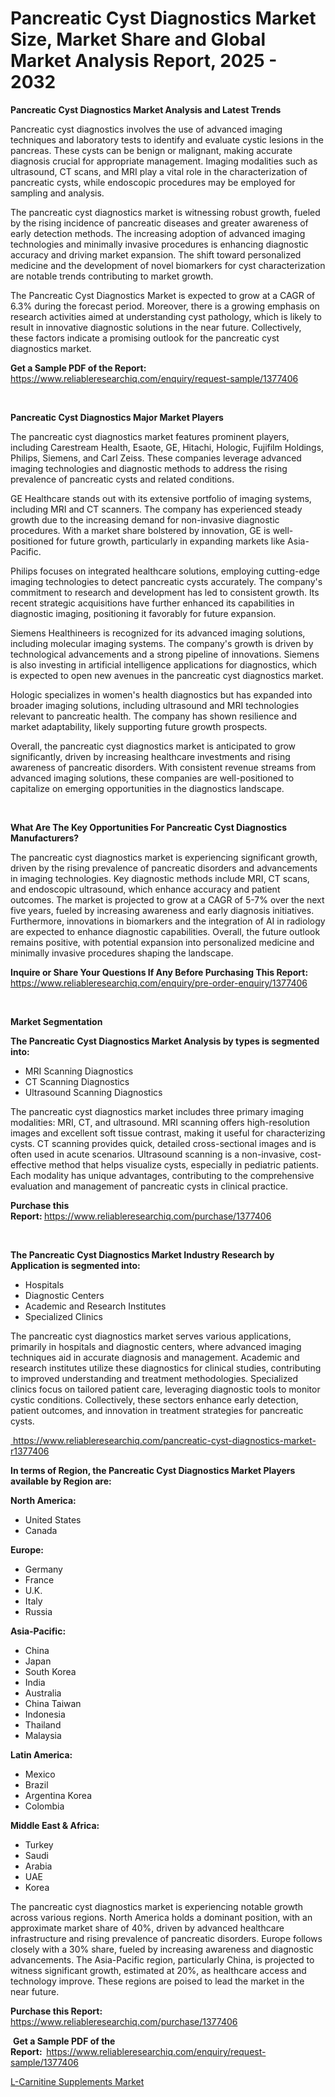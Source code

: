 <p><h1>Pancreatic Cyst Diagnostics Market Size, Market Share and Global Market Analysis Report, 2025 - 2032</h1></p><p><strong>Pancreatic Cyst Diagnostics Market Analysis and Latest Trends</strong></p>
<p><p>Pancreatic cyst diagnostics involves the use of advanced imaging techniques and laboratory tests to identify and evaluate cystic lesions in the pancreas. These cysts can be benign or malignant, making accurate diagnosis crucial for appropriate management. Imaging modalities such as ultrasound, CT scans, and MRI play a vital role in the characterization of pancreatic cysts, while endoscopic procedures may be employed for sampling and analysis.</p><p>The pancreatic cyst diagnostics market is witnessing robust growth, fueled by the rising incidence of pancreatic diseases and greater awareness of early detection methods. The increasing adoption of advanced imaging technologies and minimally invasive procedures is enhancing diagnostic accuracy and driving market expansion. The shift toward personalized medicine and the development of novel biomarkers for cyst characterization are notable trends contributing to market growth.</p><p>The Pancreatic Cyst Diagnostics Market is expected to grow at a CAGR of 6.3% during the forecast period. Moreover, there is a growing emphasis on research activities aimed at understanding cyst pathology, which is likely to result in innovative diagnostic solutions in the near future. Collectively, these factors indicate a promising outlook for the pancreatic cyst diagnostics market.</p></p>
<p><strong>Get a Sample PDF of the Report:&nbsp;</strong> <a href="https://www.reliableresearchiq.com/enquiry/request-sample/1377406?utm_campaign=1996&utm_medium=2&utm_source=Github&utm_content=ia&utm_term=13012025&utm_id=pancreatic-cyst-diagnostics">https://www.reliableresearchiq.com/enquiry/request-sample/1377406</a></p>
<p>&nbsp;</p>
<p><strong>Pancreatic Cyst Diagnostics Major Market Players</strong></p>
<p><p>The pancreatic cyst diagnostics market features prominent players, including Carestream Health, Esaote, GE, Hitachi, Hologic, Fujifilm Holdings, Philips, Siemens, and Carl Zeiss. These companies leverage advanced imaging technologies and diagnostic methods to address the rising prevalence of pancreatic cysts and related conditions.</p><p>GE Healthcare stands out with its extensive portfolio of imaging systems, including MRI and CT scanners. The company has experienced steady growth due to the increasing demand for non-invasive diagnostic procedures. With a market share bolstered by innovation, GE is well-positioned for future growth, particularly in expanding markets like Asia-Pacific.</p><p>Philips focuses on integrated healthcare solutions, employing cutting-edge imaging technologies to detect pancreatic cysts accurately. The company's commitment to research and development has led to consistent growth. Its recent strategic acquisitions have further enhanced its capabilities in diagnostic imaging, positioning it favorably for future expansion.</p><p>Siemens Healthineers is recognized for its advanced imaging solutions, including molecular imaging systems. The company's growth is driven by technological advancements and a strong pipeline of innovations. Siemens is also investing in artificial intelligence applications for diagnostics, which is expected to open new avenues in the pancreatic cyst diagnostics market.</p><p>Hologic specializes in women's health diagnostics but has expanded into broader imaging solutions, including ultrasound and MRI technologies relevant to pancreatic health. The company has shown resilience and market adaptability, likely supporting future growth prospects.</p><p>Overall, the pancreatic cyst diagnostics market is anticipated to grow significantly, driven by increasing healthcare investments and rising awareness of pancreatic disorders. With consistent revenue streams from advanced imaging solutions, these companies are well-positioned to capitalize on emerging opportunities in the diagnostics landscape.</p></p>
<p>&nbsp;</p>
<p><strong>What Are The Key Opportunities For Pancreatic Cyst Diagnostics Manufacturers?</strong></p>
<p><p>The pancreatic cyst diagnostics market is experiencing significant growth, driven by the rising prevalence of pancreatic disorders and advancements in imaging technologies. Key diagnostic methods include MRI, CT scans, and endoscopic ultrasound, which enhance accuracy and patient outcomes. The market is projected to grow at a CAGR of 5-7% over the next five years, fueled by increasing awareness and early diagnosis initiatives. Furthermore, innovations in biomarkers and the integration of AI in radiology are expected to enhance diagnostic capabilities. Overall, the future outlook remains positive, with potential expansion into personalized medicine and minimally invasive procedures shaping the landscape.</p></p>
<p><strong>Inquire or Share Your Questions If Any Before Purchasing This Report:</strong> <a href="https://www.reliableresearchiq.com/enquiry/pre-order-enquiry/1377406?utm_campaign=1996&utm_medium=2&utm_source=Github&utm_content=ia&utm_term=13012025&utm_id=pancreatic-cyst-diagnostics">https://www.reliableresearchiq.com/enquiry/pre-order-enquiry/1377406</a></p>
<p>&nbsp;</p>
<p><strong>Market Segmentation</strong></p>
<p><strong>The Pancreatic Cyst Diagnostics Market Analysis by types is segmented into:</strong></p>
<p><ul><li>MRI Scanning Diagnostics</li><li>CT Scanning Diagnostics</li><li>Ultrasound Scanning Diagnostics</li></ul></p>
<p><p>The pancreatic cyst diagnostics market includes three primary imaging modalities: MRI, CT, and ultrasound. MRI scanning offers high-resolution images and excellent soft tissue contrast, making it useful for characterizing cysts. CT scanning provides quick, detailed cross-sectional images and is often used in acute scenarios. Ultrasound scanning is a non-invasive, cost-effective method that helps visualize cysts, especially in pediatric patients. Each modality has unique advantages, contributing to the comprehensive evaluation and management of pancreatic cysts in clinical practice.</p></p>
<p><strong>Purchase this Report:&nbsp;</strong><a href="https://www.reliableresearchiq.com/purchase/1377406?utm_campaign=1996&utm_medium=2&utm_source=Github&utm_content=ia&utm_term=13012025&utm_id=pancreatic-cyst-diagnostics">https://www.reliableresearchiq.com/purchase/1377406</a></p>
<p>&nbsp;</p>
<p><strong>The Pancreatic Cyst Diagnostics Market Industry Research by Application is segmented into:</strong></p>
<p><ul><li>Hospitals</li><li>Diagnostic Centers</li><li>Academic and Research Institutes</li><li>Specialized Clinics</li></ul></p>
<p><p>The pancreatic cyst diagnostics market serves various applications, primarily in hospitals and diagnostic centers, where advanced imaging techniques aid in accurate diagnosis and management. Academic and research institutes utilize these diagnostics for clinical studies, contributing to improved understanding and treatment methodologies. Specialized clinics focus on tailored patient care, leveraging diagnostic tools to monitor cystic conditions. Collectively, these sectors enhance early detection, patient outcomes, and innovation in treatment strategies for pancreatic cysts.</p></p>
<p><a href="https://www.reliableresearchiq.com/pancreatic-cyst-diagnostics-market-r1377406?utm_campaign=1996&utm_medium=2&utm_source=Github&utm_content=ia&utm_term=13012025&utm_id=pancreatic-cyst-diagnostics">&nbsp;https://www.reliableresearchiq.com/pancreatic-cyst-diagnostics-market-r1377406</a></p>
<p><strong>In terms of Region, the Pancreatic Cyst Diagnostics Market Players available by Region are:</strong></p>
<p>
    <p> <strong> North America: </strong>
        <ul>
            <li>United States</li>
            <li>Canada</li>
        </ul>
        </p> 
    <p> <strong> Europe: </strong>
        <ul>
            <li>Germany</li>
            <li>France</li>
            <li>U.K.</li>
            <li>Italy</li>
            <li>Russia</li>
        </ul>
        </p> 
    <p> <strong> Asia-Pacific: </strong>
        <ul>
            <li>China</li>
            <li>Japan</li>
            <li>South Korea</li>
            <li>India</li>
            <li>Australia</li>
            <li>China Taiwan</li>
            <li>Indonesia</li>
            <li>Thailand</li>
            <li>Malaysia</li>
        </ul>
        </p> 
    <p> <strong> Latin America: </strong>
        <ul>
            <li>Mexico</li>
            <li>Brazil</li>
            <li>Argentina Korea</li>
            <li>Colombia</li>
        </ul>
        </p> 
    <p> <strong> Middle East & Africa: </strong>
        <ul>
            <li>Turkey</li>
            <li>Saudi</li>
            <li>Arabia</li>
            <li>UAE</li>
            <li>Korea</li>
        </ul>
    </p>
    </p>
<p><p>The pancreatic cyst diagnostics market is experiencing notable growth across various regions. North America holds a dominant position, with an approximate market share of 40%, driven by advanced healthcare infrastructure and rising prevalence of pancreatic disorders. Europe follows closely with a 30% share, fueled by increasing awareness and diagnostic advancements. The Asia-Pacific region, particularly China, is projected to witness significant growth, estimated at 20%, as healthcare access and technology improve. These regions are poised to lead the market in the near future.</p></p>
<p><strong>Purchase this Report: </strong><a href="https://www.reliableresearchiq.com/purchase/1377406?utm_campaign=1996&utm_medium=2&utm_source=Github&utm_content=ia&utm_term=13012025&utm_id=pancreatic-cyst-diagnostics">https://www.reliableresearchiq.com/purchase/1377406</a></p>
<p>&nbsp;<strong>Get a Sample PDF of the Report:&nbsp;&nbsp;</strong><a href="https://www.reliableresearchiq.com/enquiry/request-sample/1377406?utm_campaign=1996&utm_medium=2&utm_source=Github&utm_content=ia&utm_term=13012025&utm_id=pancreatic-cyst-diagnostics">https://www.reliableresearchiq.com/enquiry/request-sample/1377406</a></p>
<p><strong></strong></p>
<p><p><a href="https://github.com/OlenFleming68/Market-Research-Report-List-1/blob/main/l-carnitine-supplements-market.md?utm_campaign=1996&utm_medium=2&utm_source=Github&utm_content=ia&utm_term=13012025&utm_id=pancreatic-cyst-diagnostics">L-Carnitine Supplements Market</a></p></p>